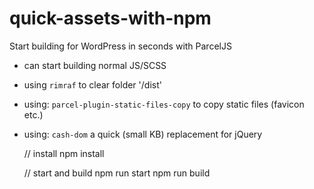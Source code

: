 # quick-assets-with-npm
Start building for WordPress in seconds with ParcelJS
- can start building normal JS/SCSS 
- using `rimraf` to clear folder '/dist' 
- using: `parcel-plugin-static-files-copy` to copy static files (favicon etc.)
- using: `cash-dom` a quick (small KB) replacement for jQuery


    

    // install
    npm install

    // start and build
    npm run start
    npm run build


